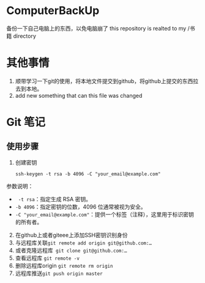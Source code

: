 # ComputerBackUp
备份一下自己电脑上的东西，以免电脑崩了
this repository is realted to my /书籍 directory
# 其他事情
1. 顺带学习一下git的使用，将本地文件提交到github，将github上提交的东西拉去到本地。
1. add new something that can  this file was changed

# Git 笔记

## 使用步骤

1. 创建密钥

   ```ssh-keygen -t rsa -b 4096 -C "your_email@example.com"```

参数说明：

- `	-t rsa`：指定生成 RSA 密钥。
- `-b 4096`：指定密钥的位数，4096 位通常被视为安全。
- `-C "your_email@example.com"`：提供一个标签（注释），这里用于标识密钥的所有者。

2. 在github上或者giteee上添加SSH密钥识别身份
3. 与远程库关联`git remote add origin git@github.com:…`
4. 或者克隆远程库` git clone git@github.com:…`
5. 查看远程库 `git remote -v`
6. 删除远程库origin `git remote rm origin`
7. 远程库推送`git push origin master`

